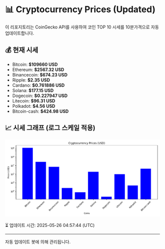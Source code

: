 
# 📊 Cryptocurrency Prices (Updated)

이 리포지토리는 CoinGecko API를 사용하여 코인 TOP 10 시세를 10분가격으로 자동 업데이트합니다.

## 💰 현재 시세
- Bitcoin: **$109660 USD**
- Ethereum: **$2567.32 USD**
- Binancecoin: **$674.23 USD**
- Ripple: **$2.35 USD**
- Cardano: **$0.761886 USD**
- Solana: **$177.15 USD**
- Dogecoin: **$0.227947 USD**
- Litecoin: **$96.31 USD**
- Polkadot: **$4.56 USD**
- Bitcoin-cash: **$424.98 USD**

## 📈 시세 그래프 (로그 스케일 적용)
![Crypto Prices](crypto_prices.png)

⏳ 업데이트 시간: 2025-05-26 04:57:44 (UTC)

---
자동 업데이트 봇에 의해 관리됩니다.

